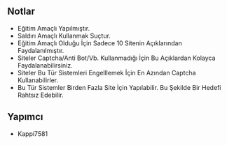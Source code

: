 ## Notlar

- Eğitim Amaçlı Yapılmıştır.
- Saldırı Amaçlı Kullanmak Suçtur.
- Eğitim Amaçlı Olduğu İçin Sadece 10 Sitenin Açıklarından Faydalanılmıştır.
- Siteler Captcha/Anti Bot/Vb. Kullanmadığı İçin Bu Açıklardan Kolayca Faydalanabilirsiniz.
- Siteler Bu Tür Sistemleri Engelllemek İçin En Azından Captcha Kullanabilirler.
- Bu Tür Sistemler Birden Fazla Site İçin Yapılabilir. Bu Şekilde Bir Hedefi Rahtsız Edebilir.

## Yapımcı

- Kappi7581